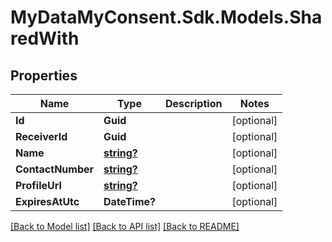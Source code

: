 # MyDataMyConsent.Sdk.Models.SharedWith

## Properties

Name | Type | Description | Notes
------------ | ------------- | ------------- | -------------
**Id** | **Guid** |  | [optional] 
**ReceiverId** | **Guid** |  | [optional] 
**Name** | [**string?**](string?.md) |  | [optional] 
**ContactNumber** | [**string?**](string?.md) |  | [optional] 
**ProfileUrl** | [**string?**](string?.md) |  | [optional] 
**ExpiresAtUtc** | **DateTime?** |  | [optional] 

[[Back to Model list]](../README.md#documentation-for-models) [[Back to API list]](../README.md#documentation-for-api-endpoints) [[Back to README]](../README.md)

